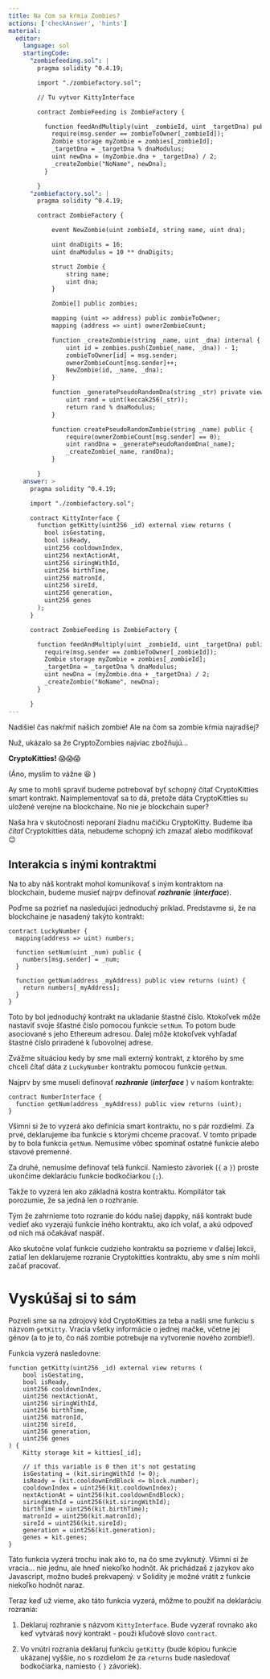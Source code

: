 ```yaml
---
title: Na čom sa kŕmia Zombies?
actions: ['checkAnswer', 'hints']
material:
  editor:
    language: sol
    startingCode:
      "zombiefeeding.sol": |
        pragma solidity ^0.4.19;

        import "./zombiefactory.sol";

        // Tu vytvor KittyInterface

        contract ZombieFeeding is ZombieFactory {

          function feedAndMultiply(uint _zombieId, uint _targetDna) public {
            require(msg.sender == zombieToOwner[_zombieId]);
            Zombie storage myZombie = zombies[_zombieId];
            _targetDna = _targetDna % dnaModulus;
            uint newDna = (myZombie.dna + _targetDna) / 2;
            _createZombie("NoName", newDna);
          }

        }
      "zombiefactory.sol": |
        pragma solidity ^0.4.19;

        contract ZombieFactory {

            event NewZombie(uint zombieId, string name, uint dna);

            uint dnaDigits = 16;
            uint dnaModulus = 10 ** dnaDigits;

            struct Zombie {
                string name;
                uint dna;
            }

            Zombie[] public zombies;

            mapping (uint => address) public zombieToOwner;
            mapping (address => uint) ownerZombieCount;

            function _createZombie(string _name, uint _dna) internal {
                uint id = zombies.push(Zombie(_name, _dna)) - 1;
                zombieToOwner[id] = msg.sender;
                ownerZombieCount[msg.sender]++;
                NewZombie(id, _name, _dna);
            }

            function _generatePseudoRandomDna(string _str) private view returns (uint) {
                uint rand = uint(keccak256(_str));
                return rand % dnaModulus;
            }

            function createPseudoRandomZombie(string _name) public {
                require(ownerZombieCount[msg.sender] == 0);
                uint randDna = _generatePseudoRandomDna(_name);
                _createZombie(_name, randDna);
            }

        }
    answer: >
      pragma solidity ^0.4.19;

      import "./zombiefactory.sol";

      contract KittyInterface {
        function getKitty(uint256 _id) external view returns (
          bool isGestating,
          bool isReady,
          uint256 cooldownIndex,
          uint256 nextActionAt,
          uint256 siringWithId,
          uint256 birthTime,
          uint256 matronId,
          uint256 sireId,
          uint256 generation,
          uint256 genes
        );
      }

      contract ZombieFeeding is ZombieFactory {

        function feedAndMultiply(uint _zombieId, uint _targetDna) public {
          require(msg.sender == zombieToOwner[_zombieId]);
          Zombie storage myZombie = zombies[_zombieId];
          _targetDna = _targetDna % dnaModulus;
          uint newDna = (myZombie.dna + _targetDna) / 2;
          _createZombie("NoName", newDna);
        }

      }
---
```


Nadišiel čas nakŕmiť našich zombie! Ale na čom sa zombie kŕmia najradšej?

Nuž, ukázalo sa že CryptoZombies najviac zbožňujú...

**CryptoKitties!** 😱😱😱

(Áno, myslím to vážne 😆 )

Ay sme to mohli spraviť budeme potrebovať byť schopný čítať CryptoKitties smart kontrakt. Naimplementovať sa to dá, pretože dáta CryptoKitties su uložené verejne na blockchaine. No nie je blockchain super?

Naša hra v skutočnosti neporaní žiadnu mačičku CryptoKitty. Budeme iba *čítať* Cryptokitties dáta, nebudeme schopný ich zmazať alebo modifikovať 😉 

## Interakcia s inými kontraktmi

Na to aby náš kontrakt mohol komunikovať s iným kontraktom na blockchain, budeme musieť najrpv definovať **_rozhranie_** (**_interface_**).

Poďme sa pozrieť na nasledujúci jednoduchý príklad. Predstavme si, že na blockchaine je nasadený takýto kontrakt:

```
contract LuckyNumber {
  mapping(address => uint) numbers;

  function setNum(uint _num) public {
    numbers[msg.sender] = _num;
  }

  function getNum(address _myAddress) public view returns (uint) {
    return numbers[_myAddress];
  }
}
```

Toto by bol jednoduchý kontrakt na ukladanie štastné číslo. Ktokoľvek môže nastaviť svoje šťastné čislo pomocou funkcie `setNum`. To potom bude asociované s jeho Ethereum adresou. Ďalej môže ktokoľvek vyhľadať štastné číslo priradené k ľubovolnej adrese.

Zvážme situáciou kedy by sme mali externý kontrakt, z ktorého by sme chceli čítať dáta z `LuckyNumber` kontraktu pomocou funkcie `getNum`.

Najprv by sme museli definovať **_rozhranie_** (**_interface_** ) v našom kontrakte:

```
contract NumberInterface {
  function getNum(address _myAddress) public view returns (uint);
}
```

Všimni si že to vyzerá ako definícia smart kontraktu, no s pár rozdielmi. Za prvé, deklarujeme iba funkcie s ktorými chceme pracovať. V tomto prípade by to bola funkcia `getNum`. Nemusíme vôbec spomínať ostatné funkcie alebo stavové premenné.

Za druhé, nemusíme definovať telá funkcií. Namiesto závoriek (`{` a `}`) proste ukončíme deklaráciu funkcie bodkočiarkou (`;`).

Takže to vyzerá len ako základná kostra kontraktu. Kompilátor tak porozumie, že sa jedná len o rozhranie.

Tým že zahrnieme toto rozranie do kódu našej dappky, náš kontrakt bude vedieť ako vyzerajú funkcie iného kontraktu, ako ich volať, a akú odpoveď od nich má očakávať naspäť.

Ako skutočne volať funkcie cudzieho kontraktu sa pozrieme v ďalšej lekcii, zatiaľ len deklarujeme rozranie Cryptokitties kontraktu, aby sme s ním mohli začať pracovať.

# Vyskúšaj si to sám

Pozreli sme sa na zdrojový kód CryptoKitties za teba a našli sme funkciu s názvom `getKitty`. Vracia všetky informácie o jednej mačke, včetne jej génov (a to je to, čo náš zombie potrebuje na vytvorenie nového zombie!).

Funkcia vyzerá nasledovne:

```
function getKitty(uint256 _id) external view returns (
    bool isGestating,
    bool isReady,
    uint256 cooldownIndex,
    uint256 nextActionAt,
    uint256 siringWithId,
    uint256 birthTime,
    uint256 matronId,
    uint256 sireId,
    uint256 generation,
    uint256 genes
) {
    Kitty storage kit = kitties[_id];

    // if this variable is 0 then it's not gestating
    isGestating = (kit.siringWithId != 0);
    isReady = (kit.cooldownEndBlock <= block.number);
    cooldownIndex = uint256(kit.cooldownIndex);
    nextActionAt = uint256(kit.cooldownEndBlock);
    siringWithId = uint256(kit.siringWithId);
    birthTime = uint256(kit.birthTime);
    matronId = uint256(kit.matronId);
    sireId = uint256(kit.sireId);
    generation = uint256(kit.generation);
    genes = kit.genes;
}
```

Táto funkcia vyzerá trochu inak ako to, na čo sme zvyknutý. Všimni si že vracia... nie jednu, ale hneď niekoľko hodnôt. Ak prichádzaš z jazykov ako Javascript, možno budeš prekvapený. v Solidity je možné vrátit z funkcie niekoľko hodnôt naraz.

Teraz keď už vieme, ako táto funkcia vyzerá, môžme to použiť na deklaráciu rozrania:

1. Deklaruj rozhranie s názvom `KittyInterface`. Bude vyzerať rovnako ako keď vytváraš nový kontrakt - použi kľučové slovo `contract`.

2. Vo vnútri rozrania deklaruj funkciu `getKitty` (bude kópiou funkcie ukázanej vyššie, no s rozdielom že za `returns` bude nasledovať bodkočiarka, namiesto `{` `}` závoriek).
